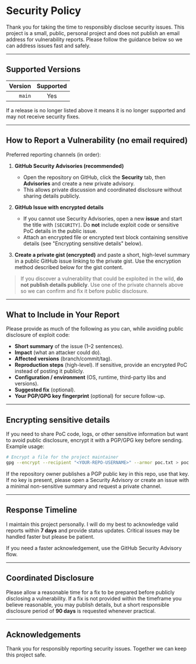 # Security Policy

Thank you for taking the time to responsibly disclose security issues. This project is a small, public, personal project and does not publish an email address for vulnerability reports. Please follow the guidance below so we can address issues fast and safely.

---

## Supported Versions

| Version | Supported |
| ------: | :-------: |
|  `main` |    Yes    |

If a release is no longer listed above it means it is no longer supported and may not receive security fixes.

---

## How to Report a Vulnerability (no email required)

Preferred reporting channels (in order):

1. **GitHub Security Advisories (recommended)**
   - Open the repository on GitHub, click the **Security** tab, then **Advisories** and create a new private advisory.
   - This allows private discussion and coordinated disclosure without sharing details publicly.

2. **GitHub Issue with encrypted details**
   - If you cannot use Security Advisories, open a new **issue** and start the title with `[SECURITY]`. Do **not** include exploit code or sensitive PoC details in the public issue.
   - Attach an encrypted file or encrypted text block containing sensitive details (see "Encrypting sensitive details" below).

3. **Create a private gist (encrypted)** and paste a short, high-level summary in a public GitHub issue linking to the private gist. Use the encryption method described below for the gist content.

> If you discover a vulnerability that could be exploited in the wild, **do not publish details publicly**. Use one of the private channels above so we can confirm and fix it before public disclosure.

---

## What to Include in Your Report

Please provide as much of the following as you can, while avoiding public disclosure of exploit code:

- **Short summary** of the issue (1–2 sentences).
- **Impact** (what an attacker could do).
- **Affected versions** (branch/commit/tag).
- **Reproduction steps** (high-level). If sensitive, provide an encrypted PoC instead of posting it publicly.
- **Configuration / environment** (OS, runtime, third-party libs and versions).
- **Suggested fix** (optional).
- **Your PGP/GPG key fingerprint** (optional) for secure follow-up.

---

## Encrypting sensitive details

If you need to share PoC code, logs, or other sensitive information but want to avoid public disclosure, encrypt it with a PGP/GPG key before sending. Example usage:

```bash
# Encrypt a file for the project maintainer
gpg --encrypt --recipient "<YOUR-REPO-USERNAME>" --armor poc.txt > poc.txt.asc
```

If the repository owner publishes a PGP public key in this repo, use that key. If no key is present, please open a Security Advisory or create an issue with a minimal non-sensitive summary and request a private channel.

---

## Response Timeline

I maintain this project personally. I will do my best to acknowledge valid reports within **7 days** and provide status updates. Critical issues may be handled faster but please be patient.

If you need a faster acknowledgement, use the GitHub Security Advisory flow.

---

## Coordinated Disclosure

Please allow a reasonable time for a fix to be prepared before publicly disclosing a vulnerability. If a fix is not provided within the timeframe you believe reasonable, you may publish details, but a short responsible disclosure period of **90 days** is requested whenever practical.

---

## Acknowledgements

Thank you for responsibly reporting security issues. Together we can keep this project safe.
